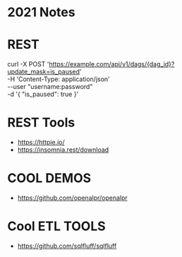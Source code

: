 # 2021 Notes

# REST



curl -X POST 'https://example.com/api/v1/dags/{dag_id}?update_mask=is_paused' \
-H 'Content-Type: application/json' \
--user "username:password" \
-d '{
    "is_paused": true
}'


# REST Tools

* https://httpie.io/
* https://insomnia.rest/download


# COOL DEMOS

* https://github.com/openalpr/openalpr


# Cool ETL TOOLS

* https://github.com/sqlfluff/sqlfluff

